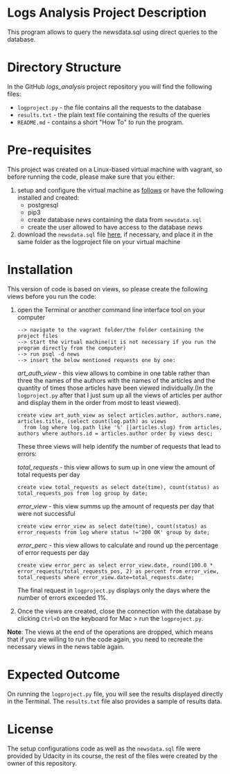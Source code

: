 # Logs Analysis Project Description

This program allows to query the newsdata.sql using direct queries to the database.

# Directory Structure

In the GitHub *logs_analysis* project repository you will find the following files:

  * `logproject.py` - the file contains all the requests to the database
  * `results.txt` - the plain text file containing the results of the queries
  * `README.md` - contains a short "How To" to run the program.

# Pre-requisites
This project was created on a Linux-based virtual machine with vagrant, so before running the code, please make sure that you either:
1. setup and configure the virtual machine as [follows](https://d17h27t6h515a5.cloudfront.net/topher/2017/June/5948287e_fsnd-virtual-machine/fsnd-virtual-machine.zip) or have the following installed and created:
    * postgresql
    * pip3
    * create database *news* containing the data from `newsdata.sql`
    * create the user allowed to have access to the database *news*
2. download the `newsdata.sql` file [here](https://d17h27t6h515a5.cloudfront.net/topher/2016/August/57b5f748_newsdata/newsdata.zip), if necessary, and place it in the same folder as the logproject file on your virtual machine

# Installation

This version of code is based on views, so please create the following views before you run the code:
1. open the Terminal or another command line interface tool on your computer 
    ```
    --> navigate to the vagrant folder/the folder containing the project files 
    --> start the virtual machine(it is not necessary if you run the program directly from the computer) 
    --> run psql -d news 
    --> insert the below mentioned requests one by one:
    ```

      *art_auth_view* - this view allows to combine in one table rather than three the names of the authors with the names of the articles and the quantity of times those articles have been viewed individually.(In the `logproject.py` after that I just sum up all the views of articles per author and display them in the order from most to least viewed). 
      ```psql
      create view art_auth_view as select articles.author, authors.name, articles.title, (select count(log.path) as views
        from log where log.path like '%' ||articles.slug) from articles, authors where authors.id = articles.author order by views desc;
      ```
      These three views will help identify the number of requests that lead to errors:
      
      *total_requests* - this view allows to sum up in one view the amount of total requests per day
      ```psql
      create view total_requests as select date(time), count(status) as total_requests_pos from log group by date;
      ```
      *error_view* - this view summs up the amount of requests per day that were not successful
      ```psql
      create view error_view as select date(time), count(status) as error_requests from log where status !='200 OK' group by date;
      ```
      *error_perc* - this view allows to calculate and round up the percentage of error requests per day
      ```psql
      create view error_perc as select error_view.date, round(100.0 * error_requests/total_requests_pos, 2) as percent from error_view,   total_requests where error_view.date=total_requests.date;
      ```
      The final request in `logproject.py` displays only the days where the number of errors exceeded 1%.
      
2. Once the views are created, close the connection with the database by clicking `Ctrl+D` on the keyboard for Mac > run the `logproject.py`. 

__Note__: The views at the end of the operations are dropped, which means that if you are willing to run the code again, you need to recreate the necessary views in the news table again. 

# Expected Outcome

On running the `logproject.py` file, you will see the results displayed directly in the Terminal. The `results.txt` file also provides a sample of results data.

# License

The setup configurations code as well as the `newsdata.sql` file were provided by Udacity in its course, the rest of the files were created by the owner of this repository.
